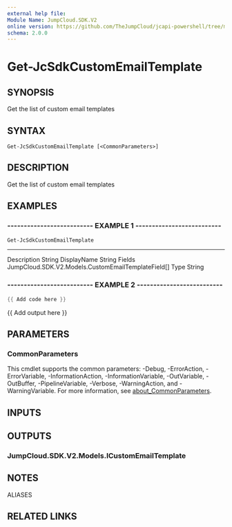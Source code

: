 ```yaml
---
external help file:
Module Name: JumpCloud.SDK.V2
online version: https://github.com/TheJumpCloud/jcapi-powershell/tree/master/SDKs/PowerShell/JumpCloud.SDK.V2/docs/exports/Get-JcSdkCustomEmailTemplate.md
schema: 2.0.0
---
```


# Get-JcSdkCustomEmailTemplate

## SYNOPSIS
Get the list of custom email templates

## SYNTAX

```
Get-JcSdkCustomEmailTemplate [<CommonParameters>]
```

## DESCRIPTION
Get the list of custom email templates

## EXAMPLES

### -------------------------- EXAMPLE 1 --------------------------
```powershell
Get-JcSdkCustomEmailTemplate
```

----        ----------
Description String
DisplayName String
Fields      JumpCloud.SDK.V2.Models.CustomEmailTemplateField[]
Type        String

### -------------------------- EXAMPLE 2 --------------------------
```powershell
{{ Add code here }}
```

{{ Add output here }}

## PARAMETERS

### CommonParameters
This cmdlet supports the common parameters: -Debug, -ErrorAction, -ErrorVariable, -InformationAction, -InformationVariable, -OutVariable, -OutBuffer, -PipelineVariable, -Verbose, -WarningAction, and -WarningVariable. For more information, see [about_CommonParameters](http://go.microsoft.com/fwlink/?LinkID=113216).

## INPUTS

## OUTPUTS

### JumpCloud.SDK.V2.Models.ICustomEmailTemplate

## NOTES

ALIASES

## RELATED LINKS

